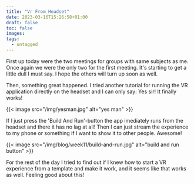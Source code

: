 ```yaml
---
title: "Vr From Headset"
date: 2023-03-16T15:26:58+01:00
draft: false
toc: false
images:
tags:
  - untagged
---
```


First up today were the two meetings for groups with same subjects as me. Once again we were the only two for the first meeting. It's starting to get a little dull I must say. I hope the others will turn up soon as well.

Then, something great happened. I tried another tutorial for running the VR application directly on the headset and I can only say: Yes sir! It finally works!

{{< image src="/img/yesman.jpg" alt="yes man" >}}

If I just press the 'Build And Run'-button the app imediately runs from the headset and there it has no lag at all! Then I can just stream the experience to my phone or something if I want to show it to other people. Awesome!

{{< image src="/img/blog/week11/build-and-run.jpg" alt="build and run button" >}}

For the rest of the day I tried to find out if I knew how to start a VR experience from a template and make it work, and it seems like that works as well. Feeling good about this!